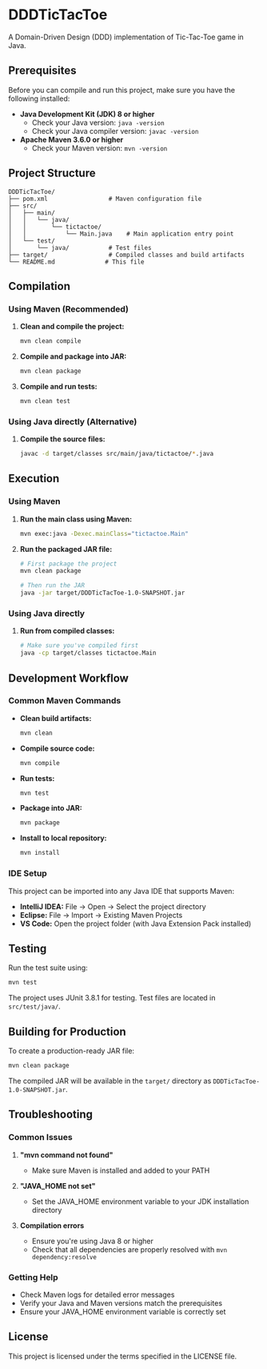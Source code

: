 # DDDTicTacToe

A Domain-Driven Design (DDD) implementation of Tic-Tac-Toe game in Java.

## Prerequisites

Before you can compile and run this project, make sure you have the following installed:

- **Java Development Kit (JDK) 8 or higher**
  - Check your Java version: `java -version`
  - Check your Java compiler version: `javac -version`
- **Apache Maven 3.6.0 or higher**
  - Check your Maven version: `mvn -version`

## Project Structure

```
DDDTicTacToe/
├── pom.xml                 # Maven configuration file
├── src/
│   ├── main/
│   │   └── java/
│   │       └── tictactoe/
│   │           └── Main.java    # Main application entry point
│   └── test/
│       └── java/           # Test files
├── target/                 # Compiled classes and build artifacts
└── README.md              # This file
```

## Compilation

### Using Maven (Recommended)

1. **Clean and compile the project:**
   ```bash
   mvn clean compile
   ```

2. **Compile and package into JAR:**
   ```bash
   mvn clean package
   ```

3. **Compile and run tests:**
   ```bash
   mvn clean test
   ```

### Using Java directly (Alternative)

1. **Compile the source files:**
   ```bash
   javac -d target/classes src/main/java/tictactoe/*.java
   ```

## Execution

### Using Maven

1. **Run the main class using Maven:**
   ```bash
   mvn exec:java -Dexec.mainClass="tictactoe.Main"
   ```

2. **Run the packaged JAR file:**
   ```bash
   # First package the project
   mvn clean package
   
   # Then run the JAR
   java -jar target/DDDTicTacToe-1.0-SNAPSHOT.jar
   ```

### Using Java directly

1. **Run from compiled classes:**
   ```bash
   # Make sure you've compiled first
   java -cp target/classes tictactoe.Main
   ```

## Development Workflow

### Common Maven Commands

- **Clean build artifacts:**
  ```bash
  mvn clean
  ```

- **Compile source code:**
  ```bash
  mvn compile
  ```

- **Run tests:**
  ```bash
  mvn test
  ```

- **Package into JAR:**
  ```bash
  mvn package
  ```

- **Install to local repository:**
  ```bash
  mvn install
  ```

### IDE Setup

This project can be imported into any Java IDE that supports Maven:

- **IntelliJ IDEA:** File → Open → Select the project directory
- **Eclipse:** File → Import → Existing Maven Projects
- **VS Code:** Open the project folder (with Java Extension Pack installed)

## Testing

Run the test suite using:

```bash
mvn test
```

The project uses JUnit 3.8.1 for testing. Test files are located in `src/test/java/`.

## Building for Production

To create a production-ready JAR file:

```bash
mvn clean package
```

The compiled JAR will be available in the `target/` directory as `DDDTicTacToe-1.0-SNAPSHOT.jar`.

## Troubleshooting

### Common Issues

1. **"mvn command not found"**
   - Make sure Maven is installed and added to your PATH

2. **"JAVA_HOME not set"**
   - Set the JAVA_HOME environment variable to your JDK installation directory

3. **Compilation errors**
   - Ensure you're using Java 8 or higher
   - Check that all dependencies are properly resolved with `mvn dependency:resolve`

### Getting Help

- Check Maven logs for detailed error messages
- Verify your Java and Maven versions match the prerequisites
- Ensure your JAVA_HOME environment variable is correctly set

## License

This project is licensed under the terms specified in the LICENSE file.
